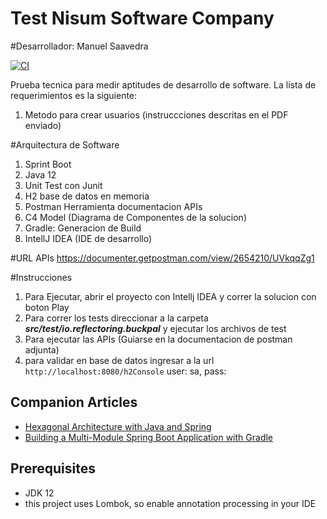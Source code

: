 # Test Nisum Software Company
#Desarrollador: Manuel Saavedra 

[![CI](https://github.com/thombergs/buckpal/actions/workflows/ci.yml/badge.svg)](https://github.com/thombergs/buckpal/actions/workflows/ci.yml)

Prueba tecnica para medir aptitudes de desarrollo de software.
La lista de requerimientos es la siguiente:

1. Metodo para crear usuarios (instruccciones descritas en el PDF enviado)

#Arquitectura de Software
1. Sprint Boot
2. Java 12
3. Unit Test con Junit
4. H2 base de datos en memoria
5. Postman Herramienta documentacion APIs
6. C4 Model (Diagrama de Componentes de la solucion)
7. Gradle: Generacion de Build
8. IntellJ IDEA (IDE de desarrollo)

#URL APIs
https://documenter.getpostman.com/view/2654210/UVkqqZg1

#Instrucciones
1. Para Ejecutar, abrir el proyecto con Intellj IDEA y correr la solucion con boton Play
2. Para correr los tests direccionar a la carpeta ***src/test/io.reflectoring.buckpal*** y ejecutar los archivos de test
3. Para ejecutar las APIs (Guiarse en la documentacion de postman adjunta)
4. para validar en base de datos ingresar a la url ```http://localhost:8080/h2Console``` user: sa, pass:

## Companion Articles

* [Hexagonal Architecture with Java and Spring](https://reflectoring.io/spring-hexagonal/)
* [Building a Multi-Module Spring Boot Application with Gradle](https://reflectoring.io/spring-boot-gradle-multi-module/)

## Prerequisites

* JDK 12
* this project uses Lombok, so enable annotation processing in your IDE
